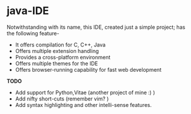 # java-IDE

Notwithstanding with its name, this IDE, created just a simple project; has the following feature-

- It offers compilation for C, C++, Java
- Offers multiple extension handling
- Provides a cross-platform environment
- Offers multiple themes for the IDE
- Offers browser-running capability for fast web development

**TODO**
- Add support for Python,Vitae (another project of mine :) )
- Add nifty short-cuts (remember vim? ) 
- Add syntax highlighting and other intelli-sense features. 
